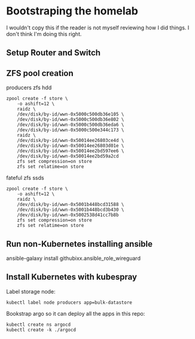 # Bootstraping the homelab

I wouldn't copy this if the reader is not myself reviewing how I did things. I don't think I'm doing this right.


## Setup Router and Switch


## ZFS pool creation
producers zfs hdd
```
zpool create -f store \
    -o ashift=12 \
    raidz \
    /dev/disk/by-id/wwn-0x5000c500db36e105 \
    /dev/disk/by-id/wwn-0x5000c500db36e802 \
    /dev/disk/by-id/wwn-0x5000c500db36eda6 \
    /dev/disk/by-id/wwn-0x5000c500e344c173 \
    raidz \
    /dev/disk/by-id/wwn-0x50014ee26803ce4d \
    /dev/disk/by-id/wwn-0x50014ee26803d01e \
    /dev/disk/by-id/wwn-0x50014ee2bd597ee6 \
    /dev/disk/by-id/wwn-0x50014ee2bd59a2cd
    zfs set compression=on store
    zfs set relatime=on store
```

fateful zfs ssds
```
zpool create -f store \
    -o ashift=12 \
    raidz \
    /dev/disk/by-id/wwn-0x5001b448bcd31588 \
    /dev/disk/by-id/wwn-0x5001b448bcd3b430 \
    /dev/disk/by-id/wwn-0x5002538d41cc7b8b
    zfs set compression=on store
    zfs set relatime=on store
```

## Run non-Kubernetes installing ansible

ansible-galaxy install githubixx.ansible_role_wireguard




## Install Kubernetes with kubespray

Label storage node:
```
kubectl label node producers app=bulk-datastore
```

Bookstrap argo so it can deploy all the apps in this repo:
```
kubectl create ns argocd
kubectl create -k ./argocd
```
